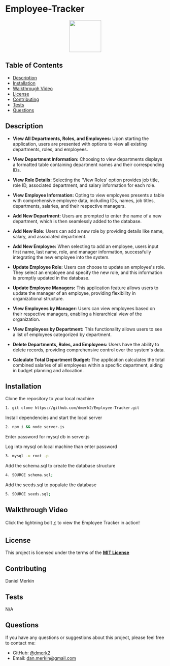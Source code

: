 # Employee-Tracker

<div align="center">
  <img src="https://img.shields.io/badge/License-MIT-yellow.svg" width="100">
</div>

## Table of Contents

- [Description](#description)
- [Installation](#installation)
- [Walkthrough Video](#walkthrough-video)
- [License](#license)
- [Contributing](#contributing)
- [Tests](#tests)
- [Questions](#questions)

## Description

- **View All Departments, Roles, and Employees:** Upon starting the application, users are presented with options to view all existing departments, roles, and employees.

- **View Department Information:** Choosing to view departments displays a formatted table containing department names and their corresponding IDs.

- **View Role Details:** Selecting the 'View Roles' option provides job title, role ID, associated department, and salary information for each role.

- **View Employee Information:** Opting to view employees presents a table with comprehensive employee data, including IDs, names, job titles, departments, salaries, and their respective managers.

- **Add New Department:** Users are prompted to enter the name of a new department, which is then seamlessly added to the database.

- **Add New Role:** Users can add a new role by providing details like name, salary, and associated department.

- **Add New Employee:** When selecting to add an employee, users input first name, last name, role, and manager information, successfully integrating the new employee into the system.

- **Update Employee Role:** Users can choose to update an employee's role. They select an employee and specify the new role, and this information is promptly updated in the database.

- **Update Employee Managers:** This application feature allows users to update the manager of an employee, providing flexibility in organizational structure.

- **View Employees by Manager:** Users can view employees based on their respective managers, enabling a hierarchical view of the organization.

- **View Employees by Department:** This functionality allows users to see a list of employees categorized by department.

- **Delete Departments, Roles, and Employees:** Users have the ability to delete records, providing comprehensive control over the system's data.

- **Calculate Total Department Budget:** The application calculates the total combined salaries of all employees within a specific department, aiding in budget planning and allocation.

## Installation

Clone the repository to your local machine

```sh
1. git clone https://github.com/dmerk2/Employee-Tracker.git
```

Install dependencies and start the local server

```sh
2. npm i && node server.js
```

Enter password for mysql db in server.js

Log into mysql on local machine than enter password

```sh
3. mysql -u root -p
```

Add the schema.sql to create the database structure

```sh
4. SOURCE schema.sql;
```

Add the seeds.sql to populate the database

```sh
5. SOURCE seeds.sql;
```

## Walkthrough Video

Click the lightning bolt [⚡](https://watch.screencastify.com/v/rd5bwgJrwA3vss2g7tPJ) to view the Employee Tracker in action!

## License

This project is licensed under the terms of the **[MIT License](https://opensource.org/licenses/MIT)**

## Contributing

Daniel Merkin

## Tests

N/A

## Questions

If you have any questions or suggestions about this project, please feel free to contact me:

- GitHub: [@dmerk2](https://github.com/dmerk2)
- Email: dan.merkin@gmail.com
